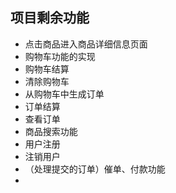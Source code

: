 ## 项目剩余功能

* 点击商品进入商品详细信息页面
* 购物车功能的实现
* 购物车结算
* 清除购物车
* 从购物车中生成订单
* 订单结算
* 查看订单
* 商品搜索功能
* 用户注册
* 注销用户
* （处理提交的订单）催单、付款功能
* 